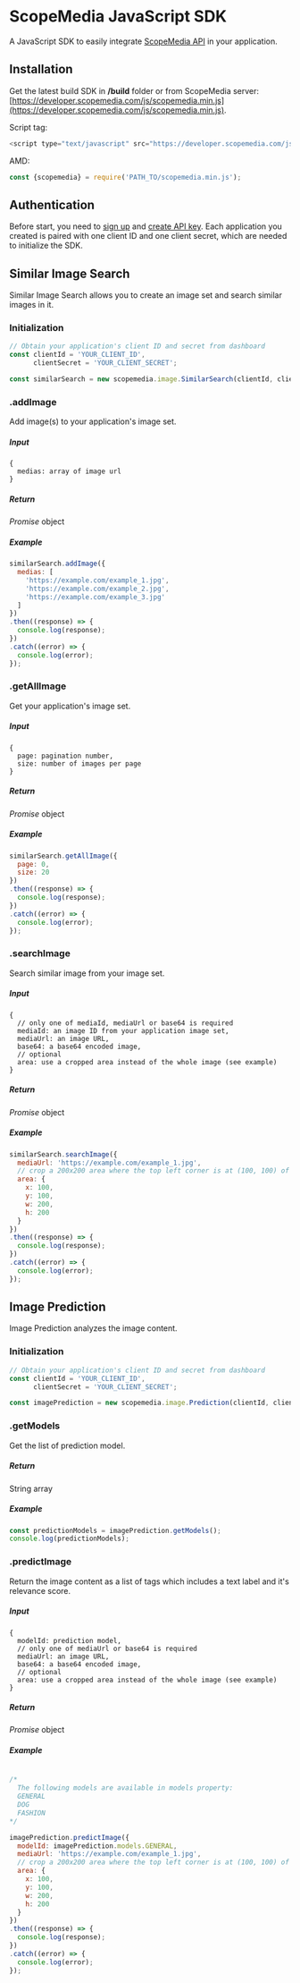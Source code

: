 ScopeMedia JavaScript SDK
=====
A JavaScript SDK to easily integrate [ScopeMedia API](https://developer.scopemedia.com/documentation/) in your application.

Installation
-----
Get the latest build SDK in **/build** folder or from ScopeMedia server: [https://developer.scopemedia.com/js/scopemedia.min.js](https://developer.scopemedia.com/js/scopemedia.min.js).

Script tag:
```js
<script type="text/javascript" src="https://developer.scopemedia.com/js/scopemedia.min.js"></script>
```

AMD:
```js
const {scopemedia} = require('PATH_TO/scopemedia.min.js');
```

Authentication
-----
Before start, you need to [sign up](https://api.scopemedia.com/#/signup) and [create API key](https://api.scopemedia.com/#/dashboard/products/ScopeCheck/feature). Each application you created is paired with one client ID and one client secret, which are needed to initialize the SDK.

Similar Image Search
-----
Similar Image Search allows you to create an image set and search similar images in it.

### Initialization

```js
// Obtain your application's client ID and secret from dashboard
const clientId = 'YOUR_CLIENT_ID',
      clientSecret = 'YOUR_CLIENT_SECRET';

const similarSearch = new scopemedia.image.SimilarSearch(clientId, clientSecret);
```

### .addImage
Add image(s) to your application's image set.

##### Input
```
{
  medias: array of image url
}
```

##### Return
_Promise_ object

##### Example
```js
similarSearch.addImage({
  medias: [
    'https://example.com/example_1.jpg',
    'https://example.com/example_2.jpg',
    'https://example.com/example_3.jpg'
  ]
})
.then((response) => {
  console.log(response);
})
.catch((error) => {
  console.log(error);
});
```

### .getAllImage
Get your application's image set.

##### Input
```
{
  page: pagination number,
  size: number of images per page
}
```

##### Return
_Promise_ object

##### Example
```js
similarSearch.getAllImage({
  page: 0,
  size: 20
})
.then((response) => {
  console.log(response);
})
.catch((error) => {
  console.log(error);
});
```

### .searchImage
Search similar image from your image set.

##### Input
```
{
  // only one of mediaId, mediaUrl or base64 is required
  mediaId: an image ID from your application image set,
  mediaUrl: an image URL,
  base64: a base64 encoded image,
  // optional
  area: use a cropped area instead of the whole image (see example)
}
```

##### Return
_Promise_ object

##### Example
```js
similarSearch.searchImage({
  mediaUrl: 'https://example.com/example_1.jpg',
  // crop a 200x200 area where the top left corner is at (100, 100) of the original image
  area: {
    x: 100,
    y: 100,
    w: 200,
    h: 200
  }
})
.then((response) => {
  console.log(response);
})
.catch((error) => {
  console.log(error);
});
```

Image Prediction
-----
Image Prediction analyzes the image content.

### Initialization
```js
// Obtain your application's client ID and secret from dashboard
const clientId = 'YOUR_CLIENT_ID',
      clientSecret = 'YOUR_CLIENT_SECRET';

const imagePrediction = new scopemedia.image.Prediction(clientId, clientSecret);
```

### .getModels
Get the list of prediction model.

##### Return
String array

##### Example
```js
const predictionModels = imagePrediction.getModels();
console.log(predictionModels);
```

### .predictImage
Return the image content as a list of tags which includes a text label and it's relevance score.

##### Input
```
{
  modelId: prediction model,
  // only one of mediaUrl or base64 is required
  mediaUrl: an image URL,
  base64: a base64 encoded image,
  // optional
  area: use a cropped area instead of the whole image (see example)
}
```

##### Return
_Promise_ object

##### Example
```js

/*
  The following models are available in models property:
  GENERAL
  DOG
  FASHION
*/

imagePrediction.predictImage({
  modelId: imagePrediction.models.GENERAL,
  mediaUrl: 'https://example.com/example_1.jpg',
  // crop a 200x200 area where the top left corner is at (100, 100) of the original image
  area: {
    x: 100,
    y: 100,
    w: 200,
    h: 200
  }
})
.then((response) => {
  console.log(response);
})
.catch((error) => {
  console.log(error);
});
```
